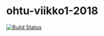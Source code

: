 # ohtu-viikko1-2018

[![Build Status](https://travis-ci.org/AlecSiikaluoma/ohtu-viikko1-2018.svg?branch=master)](https://travis-ci.org/AlecSiikaluoma/ohtu-viikko1-2018)
